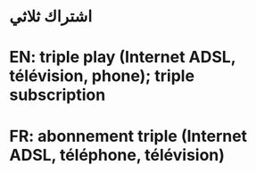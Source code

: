 # اشتراك ثلاثي

# EN: triple play (Internet ADSL, télévision, phone); triple subscription

# FR: abonnement triple (Internet ADSL, téléphone, télévision)
